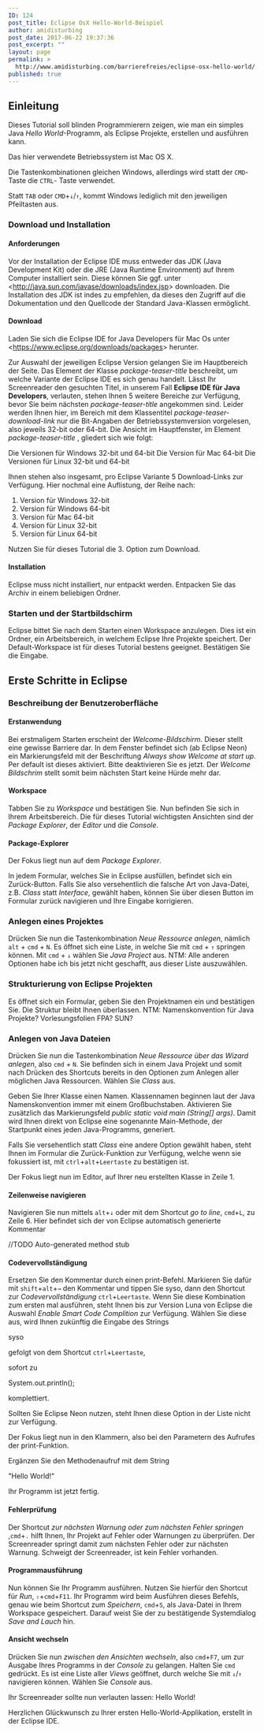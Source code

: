 ```yaml
---
ID: 124
post_title: Eclipse OsX Hello-World-Beispiel
author: amidisturbing
post_date: 2017-06-22 19:37:36
post_excerpt: ""
layout: page
permalink: >
  http://www.amidisturbing.com/barrierefreies/eclipse-osx-hello-world/
published: true
---
```

## Einleitung
Dieses Tutorial soll blinden Programmierern zeigen, wie man ein simples Java *Hello World*-Programm, als Eclipse Projekte, erstellen und ausführen kann.

Das hier verwendete Betriebssystem ist Mac OS X.

Die Tastenkombinationen gleichen Windows, allerdings wird statt der `CMD`-Taste die `CTRL`-
Taste verwendet.

Statt `TAB` oder `CMD`+`↓`/`↑`, kommt Windows lediglich mit den jeweiligen Pfeiltasten
aus.

### Download und Installation

#### Anforderungen
Vor der Installation der Eclipse IDE muss entweder das JDK (Java Development Kit) oder
die JRE (Java Runtime Environment) auf Ihrem Computer installiert sein. Diese können Sie ggf.
unter &lt;http://java.sun.com/javase/downloads/index.jsp&gt; downloaden. Die Installation des JDK ist
indes zu empfehlen, da dieses den Zugriff auf die Dokumentation und den Quellcode der Standard
Java-Klassen ermöglicht.

#### Download
Laden Sie sich die Eclipse IDE for Java Developers für Mac Os unter &lt;https://www.eclipse.org/downloads/packages&gt; herunter.

Zur Auswahl der jeweiligen Eclipse Version gelangen Sie im Hauptbereich der Seite. Das Element der Klasse *package-teaser-title* beschreibt, um welche Variante der Eclipse IDE es sich genau handelt. Lässt Ihr Screenreader den gesuchten Titel, in unserem Fall **Eclipse IDE für Java Developers**, verlauten, stehen Ihnen 5 weitere Bereiche zur Verfügung, bevor Sie beim nächsten *package-teaser-title* angekommen sind.
Leider werden Ihnen hier, im Bereich mit dem Klassentitel *package-teaser-download-link* nur die Bit-Angaben der Betriebssystemversion vorgelesen, also jeweils 32-bit oder 64-bit. Die Ansicht im Hauptfenster, im Element *package-teaser-title* , gliedert sich wie folgt:

Die Versionen für Windows 32-bit und 64-bit
Die Version für Mac 64-bit
Die Versionen für Linux 32-bit und 64-bit

Ihnen stehen also insgesamt, pro Eclipse Variante 5 Download-Links zur Verfügung. Hier nochmal eine Auflistung, der Reihe nach:

1. Version für Windows 32-bit
2. Version für Windows 64-bit
3. Version für Mac 64-bit
4. Version für Linux 32-bit
5. Version für Linux 64-bit

Nutzen Sie für dieses Tutorial die 3. Option zum Download.

#### Installation
Eclipse muss nicht installiert, nur entpackt werden.
Entpacken Sie das Archiv in einem beliebigen Ordner.

### Starten und der Startbildschirm

Eclipse bittet Sie nach dem Starten einen Workspace anzulegen. Dies ist ein Ordner, ein Arbeitsbereich, in welchem Eclipse Ihre Projekte speichert. Der Default-Workspace ist für dieses Tutorial bestens geeignet. Bestätigen Sie die Eingabe.

## Erste Schritte in Eclipse
### Beschreibung der Benutzeroberfläche
#### Erstanwendung
Bei erstmaligem Starten erscheint der *Welcome-Bildschirm*. Dieser stellt eine gewisse Barriere dar. In dem Fenster befindet sich (ab Eclipse Neon) ein Markierungsfeld mit der Beschriftung *Always show Welcome at start up*. Per default ist dieses aktiviert. Bitte deaktivieren Sie es jetzt. Der *Welcome Bildschrim* stellt somit beim nächsten Start keine Hürde mehr dar.
#### Workspace
Tabben Sie zu *Workspace* und bestätigen Sie. Nun befinden Sie sich in Ihrem Arbeitsbereich. Die für dieses Tutorial wichtigsten Ansichten sind der *Package Explorer*, der *Editor* und die *Console*.
#### Package-Explorer
Der Fokus liegt nun auf dem *Package Explorer*.

In jedem Formular, welches Sie in Eclipse ausfüllen, befindet sich ein Zurück-Button.
Falls Sie also versehentlich die falsche Art von Java-Datei, z.B. *Class* statt *Interface*, gewählt haben, können Sie über diesen Button im Formular zurück navigieren und Ihre Eingabe korrigieren.

### Anlegen eines Projektes
Drücken Sie nun die Tastenkombination *Neue Ressource anlegen*, nämlich `alt` + `cmd` + `N`. Es öffnet sich eine Liste, in welche Sie mit `cmd` + `↑` springen können. Mit `cmd` + `↓` wählen Sie *Java Project* aus. NTM: Alle anderen Optionen habe ich bis jetzt nicht geschafft, aus dieser Liste auszuwählen.

### Strukturierung von Eclipse Projekten
Es öffnet sich ein Formular, geben Sie den Projektnamen ein und bestätigen Sie. Die Struktur bleibt Ihnen überlassen. NTM: Namenskonvention für Java Projekte? Vorlesungsfolien FPA? SUN?

### Anlegen von Java Dateien
Drücken Sie nun die Tastenkombination *Neue Ressource über das Wizard anlegen*, also `cmd` + `N`. Sie befinden sich in einem Java Projekt und somit nach Drücken des Shortcuts bereits in den Optionen zum Anlegen aller möglichen Java Ressourcen. Wählen Sie *Class* aus.

Geben Sie Ihrer Klasse einen Namen. Klassennamen beginnen laut der Java Namenskonvention immer mit einem Großbuchstaben. Aktivieren Sie zusätzlich das Markierungsfeld *public static void main (String[] args)*. Damit wird Ihnen direkt von Eclipse eine sogenannte Main-Methode, der Startpunkt eines jeden Java-Programms, generiert.

Falls Sie versehentlich statt *Class* eine andere Option gewählt haben, steht Ihnen im Formular die Zurück-Funktion zur Verfügung, welche wenn sie fokussiert ist, mit `ctrl`+`alt`+`Leertaste` zu bestätigen ist.

Der Fokus liegt nun im Editor, auf Ihrer neu erstellten Klasse in Zeile 1.
#### Zeilenweise navigieren
Navigieren Sie nun mittels `alt`+`↓` oder mit dem Shortcut *go to line*, `cmd`+`L`, zu Zeile 6. Hier befindet sich der von Eclipse automatisch generierte Kommentar

//TODO Auto-generated method stub

#### Codevervollständigung
Ersetzen Sie den Kommentar durch einen print-Befehl. Markieren Sie dafür mit `shift`+`alt`+`→` den Kommentar und tippen Sie
syso, dann den Shortcut zur *Codevervollständigung* `ctrl`+`Leertaste`. Wenn Sie diese Kombination zum ersten mal ausführen, steht Ihnen bis zur Version Luna von Eclipse die Auswahl *Enable Smart Code Complition* zur Verfügung. Wählen Sie diese aus, wird Ihnen zukünftig die Eingabe des Strings

syso

gefolgt von dem Shortcut `ctrl`+`Leertaste`,

sofort zu

System.out.println();

komplettiert.

Sollten Sie Eclipse Neon nutzen, steht Ihnen diese Option in der Liste nicht zur Verfügung.

Der Fokus liegt nun in den Klammern, also bei den Parametern des Aufrufes der print-Funktion.

Ergänzen Sie den Methodenaufruf mit dem String

"Hello World!"

Ihr Programm ist jetzt fertig.

#### Fehlerprüfung
Der Shortcut *zur nächsten Warnung oder zum nächsten Fehler springen* ,`cmd`+`.` hilft Ihnen, Ihr Projekt auf Fehler oder Warnungen zu überprüfen. Der Screenreader springt damit zum nächsten Fehler oder zur nächsten Warnung. Schweigt der Screenreader, ist kein Fehler vorhanden.

#### Programmausführung
Nun können Sie Ihr Programm ausführen. Nutzen Sie hierfür den Shortcut für *Run*,
`⇧`+`cmd`+`F11`. Ihr Programm wird beim Ausführen dieses Befehls, genau wie beim Shortcut zum *Speichern*, `cmd`+`S`, als Java-Datei in Ihrem Workspace gespeichert. Darauf weist Sie der zu bestätigende Systemdialog *Save and Lauch* hin.

#### Ansicht wechseln
Drücken Sie nun *zwischen den Ansichten wechseln*, also `cmd`+`F7`, um zur Ausgabe Ihres Programms in der *Console* zu gelangen. Halten Sie `cmd` gedrückt. Es ist eine Liste aller *Views* geöffnet, durch welche Sie mit `↓`/`↑` navigieren können. Wählen Sie *Console* aus.

Ihr Screenreader sollte nun verlauten lassen: Hello World!

Herzlichen Glückwunsch zu Ihrer ersten Hello-World-Applikation, erstellt in der Eclipse IDE.